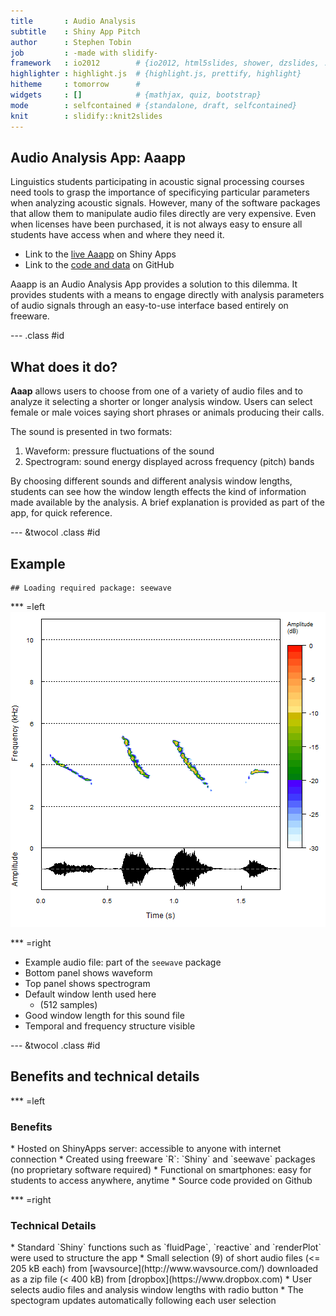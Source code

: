 ```yaml
---
title       : Audio Analysis 
subtitle    : Shiny App Pitch
author      : Stephen Tobin
job         : -made with slidify-
framework   : io2012        # {io2012, html5slides, shower, dzslides, ...}
highlighter : highlight.js  # {highlight.js, prettify, highlight}
hitheme     : tomorrow      # 
widgets     : []            # {mathjax, quiz, bootstrap}
mode        : selfcontained # {standalone, draft, selfcontained}
knit        : slidify::knit2slides
---
```


## Audio Analysis App: **Aaapp**

Linguistics students participating in acoustic signal processing courses need tools to grasp the importance of specificying particular parameters when analyzing acoustic signals. However, many of the software packages that allow them to manipulate audio files directly are very expensive. Even when licenses have been purchased, it is not always easy to ensure all students have access when and where they need it.

* Link to the [live Aaapp](https://phonetiker.shinyapps.io/CourseraDST9_audio/) on Shiny Apps  
* Link to the [code and data](https://github.com/Phonetiker/AudioAnalysis) on GitHub

Aaapp is an Audio Analysis App provides a solution to this dilemma. It provides students with a means to engage directly with analysis parameters of audio signals through an easy-to-use interface based entirely on freeware.

--- .class #id 

## What does it do?

**Aaap** allows users to choose from one of a variety of audio files and to analyze it selecting a shorter or longer analysis window. Users can select female or male voices saying short phrases or animals producing their calls. 

The sound is presented in two formats:

1. Waveform: pressure fluctuations of the sound 
2. Spectrogram: sound energy displayed across frequency (pitch) bands

By choosing different sounds and different analysis window lengths, students can see how the window length effects the kind of information made available by the analysis. A brief explanation is provided as part of the app, for quick reference.

--- &twocol .class #id 

## Example 

```
## Loading required package: seewave
```
*** =left
![plot of chunk unnamed-chunk-2](assets/fig/unnamed-chunk-2-1.png)

*** =right
* Example audio file: part of the `seewave` package
* Bottom panel shows waveform
* Top panel shows spectrogram
* Default window lenth used here   
    + (512 samples)
* Good window length for this sound file
* Temporal and frequency structure visible

--- &twocol .class #id 

## Benefits and technical details

*** =left
<h3>Benefits</h3>  
* Hosted on ShinyApps server: accessible to anyone with internet connection  
* Created using freeware `R`: `Shiny` and `seewave` packages (no proprietary software required) 
* Functional on smartphones: easy for students to access anywhere, anytime 
* Source code provided on Github

*** =right
<h3>Technical Details</h3>
* Standard `Shiny` functions such as `fluidPage`, `reactive` and `renderPlot` were used to structure the app  
* Small selection (9) of short audio files (<= 205 kB each) from [wavsource](http://www.wavsource.com/) downloaded as a zip file (< 400 kB) from [dropbox](https://www.dropbox.com)
* User selects audio files and analysis window lengths with radio button
* The spectogram updates automatically following each user selection 
